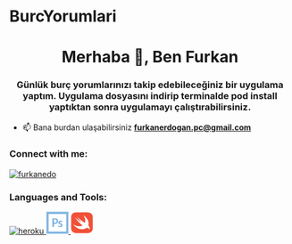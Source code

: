 # BurcYorumlari
<h1 align="center">Merhaba 👋, Ben Furkan</h1>
<h3 align="center">Günlük burç yorumlarınızı takip edebileceğiniz bir uygulama yaptım. Uygulama dosyasını indirip terminalde pod install yaptıktan sonra uygulamayı çalıştırabilirsiniz.</h3>


- 📫 Bana burdan ulaşabilirsiniz **furkanerdogan.pc@gmail.com**

<h3 align="left">Connect with me:</h3>
<p align="left">
<a href="https://linkedin.com/in/furkanedo" target="blank"><img align="center" src="https://raw.githubusercontent.com/rahuldkjain/github-profile-readme-generator/master/src/images/icons/Social/linked-in-alt.svg" alt="furkanedo" height="30" width="40" /></a>
</p>

<h3 align="left">Languages and Tools:</h3>
<p align="left"> <a href="https://heroku.com" target="_blank"> <img src="https://www.vectorlogo.zone/logos/heroku/heroku-icon.svg" alt="heroku" width="40" height="40"/> </a> <a href="https://www.photoshop.com/en" target="_blank"> <img src="https://raw.githubusercontent.com/devicons/devicon/master/icons/photoshop/photoshop-line.svg" alt="photoshop" width="40" height="40"/> </a> <a href="https://developer.apple.com/swift/" target="_blank"> <img src="https://raw.githubusercontent.com/devicons/devicon/master/icons/swift/swift-original.svg" alt="swift" width="40" height="40"/> </a> </p>
